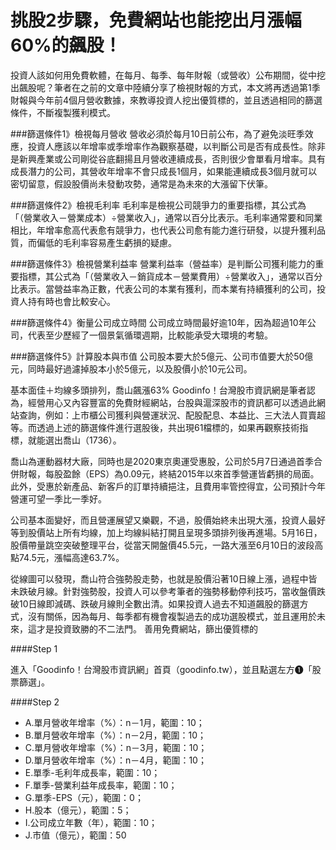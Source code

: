 # 挑股2步驟，免費網站也能挖出月漲幅60%的飆股！


投資人該如何用免費軟體，在每月、每季、每年財報（或營收）公布期間，從中挖出飆股呢？筆者在之前的文章中陸續分享了檢視財報的方式，本文將再透過第1季財報與今年前4個月營收數據，來教導投資人挖出優質標的，並且透過相同的篩選條件，不斷複製獲利模式。

###篩選條件1》檢視每月營收
營收必須於每月10日前公布，為了避免淡旺季效應，投資人應該以年增率或季增率作為觀察基礎，以判斷公司是否有成長性。除非是新興產業或公司剛從谷底翻揚且月營收連續成長，否則很少會單看月增率。具有成長潛力的公司，其營收年增率不會只成長1個月，如果能連續成長3個月就可以密切留意，假設股價尚未發動攻勢，通常是為未來的大漲留下伏筆。

###篩選條件2》檢視毛利率
毛利率是檢視公司競爭力的重要指標，其公式為「（營業收入－營業成本）÷營業收入」，通常以百分比表示。毛利率通常要和同業相比，年增率愈高代表愈有競爭力，也代表公司愈有能力進行研發，以提升獲利品質，而偏低的毛利率容易產生虧損的疑慮。

###篩選條件3》檢視營業利益率
營業利益率（營益率）是判斷公司獲利能力的重要指標，其公式為「（營業收入－銷貨成本－營業費用）÷營業收入」，通常以百分比表示。當營益率為正數，代表公司的本業有獲利，而本業有持續獲利的公司，投資人持有時也會比較安心。

###篩選條件4》衡量公司成立時間
公司成立時間最好逾10年，因為超過10年公司，代表至少歷經了一個景氣循環週期，比較能承受大環境的考驗。

###篩選條件5》計算股本與市值
公司股本要大於5億元、公司市值要大於50億元，同時最好過濾掉股本小於5億元，以及股價小於10元公司。

基本面佳＋均線多頭排列，喬山飆漲63%
Goodinfo！台灣股市資訊網是筆者認為，經營用心又內容豐富的免費財經網站，台股與滬深股市的資訊都可以透過此網站查詢，例如：上市櫃公司獲利與營運狀況、配股配息、本益比、三大法人買賣超等。而透過上述的篩選條件進行選股後，共出現61檔標的，如果再觀察技術指標，就能選出喬山（1736）。

喬山為運動器材大廠，同時也是2020東京奧運受惠股，公司於5月7日通過首季合併財報，每股盈餘（EPS）為0.09元，終結2015年以來首季營運皆虧損的局面。此外，受惠於新產品、新客戶的訂單持續挹注，且費用率管控得宜，公司預計今年營運可望一季比一季好。

公司基本面變好，而且營運展望又樂觀，不過，股價始終未出現大漲，投資人最好等到股價站上所有均線，加上均線糾結打開且呈現多頭排列後再進場。5月16日，股價帶量跳空突破整理平台，從當天開盤價45.5元，一路大漲至6月10日的波段高點74.5元，漲幅高達63.7%。

從線圖可以發現，喬山符合強勢股走勢，也就是股價沿著10日線上漲，過程中皆未跌破月線。針對強勢股，投資人可以參考筆者的強勢移動停利技巧，當收盤價跌破10日線即減碼、跌破月線則全數出清。如果投資人過去不知道飆股的篩選方式，沒有關係，因為每月、每季都有機會複製過去的成功選股模式，並且運用於未來，這才是投資致勝的不二法門。
善用免費網站，篩出優質標的

####Step 1

進入「Goodinfo！台灣股市資訊網」首頁（goodinfo.tw），並且點選左方➊「股票篩選」。


####Step 2

- A.單月營收年增率（%）：n－1月，範圍：10；
- B.單月營收年增率（%）：n－2月，範圍：10；
- C.單月營收年增率（%）：n－3月，範圍：10；
- D.單月營收年增率（%）：n－4月，範圍：10；
- E.單季-毛利年成長率，範圍：10；
- F.單季-營業利益年成長率，範圍：10；
- G.單季-EPS（元），範圍：0；
- H.股本（億元），範圍：5；
- I.公司成立年數（年），範圍：10；
- J.市值（億元），範圍：50

